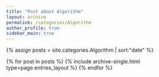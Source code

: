 ```yaml
---
title: "Post about Algorithm"
layout: archive
permalink: /categories/Algorithm
author_profile: true
sidebar_main: true
---
```


{% assign posts = site.categories.Algorithm | sort:"date" %}

{% for post in posts %}
  {% include archive-single.html type=page.entries_layout %}
{% endfor %}
